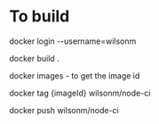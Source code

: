 # To build
docker login --username=wilsonm

docker build .

docker images - to get the image id

docker tag {imageId} wilsonm/node-ci

docker push wilsonm/node-ci